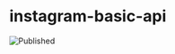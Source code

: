 # instagram-basic-api

![Published](https://github.com/github/docs/actions/workflows/build-and-publish-main.yml/badge.svg)
